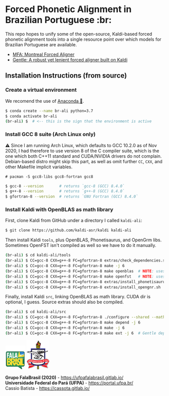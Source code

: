 # Forced Phonetic Alignment in Brazilian Portuguese :br:

This repo hopes to unify some of the open-source, Kaldi-based forced phonetic
alignment tools into a single resource point over which models for Brazilian
Portuguese are available.

- [MFA: Montreal Forced Aligner](https://github.com/MontrealCorpusTools/Montreal-Forced-Aligner)
- [Gentle: A robust yet lenient forced aligner built on Kaldi](https://github.com/lowerquality/gentle)



## Installation Instructions (from source)


### Create a virtual environment

We recomend the use of
[Anaconda :snake:](https://docs.anaconda.com/anaconda/install/linux/).

```bash
$ conda create --name br-ali python=3.7
$ conda activate br-ali
(br-ali) $  # <-- this is the sign that the environment is active
```


### Install GCC 8 suite (Arch Linux only)

:warning: Since I am running Arch Linux, which defaults to GCC 10.2.0 as of
Nov 2020, I had therefore to use version 8 of the C compiler suite, which is
the one which both C++11 standard and CUDA/NVIDIA drivers do not complain.
Debian-based distro might skip this part, as well as omit further `CC`,
`CXX`, and other Makefile implicit variables.

```text
# pacman -S gcc8-libs gcc8-fortran gcc8
```

```bash
$ gcc-8 --version       # returns `gcc-8 (GCC) 8.4.0`
$ g++-8 --version       # returns `g++-8 (GCC) 8.4.0`
$ gfortran-8 --version  # returns `GNU Fortran (GCC) 8.4.0`
```


### Install Kaldi with OpenBLAS as math library

First, clone Kaldi from GitHub under a directory I called `kaldi-ali`:

```bash
$ git clone https://github.com/kaldi-asr/kaldi kaldi-ali
```

Then install Kaldi `tools`, plus OpenBLAS, Phonetisaurus, and OpenGrm libs.
Sometimes OpenFST isn't compiled as well so we have to do it manually.

```bash
(br-ali) $ cd kaldi-ali/tools
(br-ali) $ CC=gcc-8 CXX=g++-8 FC=gfortran-8 extras/check_dependencies.sh
(br-ali) $ CC=gcc-8 CXX=g++-8 FC=gfortran-8 make -j 6
(br-ali) $ CC=gcc-8 CXX=g++-8 FC=gfortran-8 make openblas  # NOTE: uses all CPU cores
(br-ali) $ CC=gcc-8 CXX=g++-8 FC=gfortran-8 make openfst   # NOTE: uses all CPU cores
(br-ali) $ CC=gcc-8 CXX=g++-8 FC=gfortran-8 extras/install_phonetisaurus.sh  # MFA dependency
(br-ali) $ CC=gcc-8 CXX=g++-8 FC=gfortran-8 extras/install_opengnr.sh        # MFA dependency
```

Finally, install Kaldi `src`, linking OpenBLAS as math library. CUDA dir is
optional, I guess. Source extras should also be compiled.

```bash
(br-ali) $ cd kaldi-ali/src
(br-ali) $ CC=gcc-8 CXX=g++-8 FC=gfortran-8 ./configure --shared --mathlib=OPENBLAS --cudatk-dir=/opt/cuda/
(br-ali) $ CC=gcc-8 CXX=g++-8 FC=gfortran-8 make depend -j 6
(br-ali) $ CC=gcc-8 CXX=g++-8 FC=gfortran-8 make -j 6
(br-ali) $ CC=gcc-8 CXX=g++-8 FC=gfortran-8 make ext -j 6  # Gentle dependency
```

[![FalaBrasil](doc/logo_fb_github_footer.png)](https://ufpafalabrasil.gitlab.io/ "Visite o site do Grupo FalaBrasil") [![UFPA](doc/logo_ufpa_github_footer.png)](https://portal.ufpa.br/ "Visite o site da UFPA")

__Grupo FalaBrasil (2020)__ - https://ufpafalabrasil.gitlab.io/      
__Universidade Federal do Pará (UFPA)__ - https://portal.ufpa.br/     
Cassio Batista - https://cassota.gitlab.io/    
